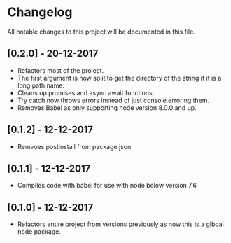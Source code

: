 # Changelog
All notable changes to this project will be documented in this file.

## [0.2.0] - 20-12-2017
* Refactors most of the project.
* The first argument is now split to get the directory of the string if it is a long path name.
* Cleans up promises and async await functions.
* Try catch now throws errors instead of just console.erroring them.
* Removes Babel as only supporting node version 8.0.0 and up.

## [0.1.2] - 12-12-2017
* Remvoes postinstall from package.json

## [0.1.1] - 12-12-2017
* Compiles code with babel for use with node below version 7.6

## [0.1.0] - 12-12-2017
* Refactors entire project from versions previously as now this is a glboal node package.
